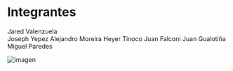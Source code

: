 # Integrantes
Jared Valenzuela      
Joseph Yepez
Alejandro Moreira
Heyer Tinoco
Juan Falconi
Juan Gualotiña
Miguel Paredes

![imagen](https://github.com/Miguel-Paredes/Paredes-Miguel-Laboratorio-2/assets/117743367/f4530db8-39b4-4d4a-a4d5-62ecb8552f3a)
